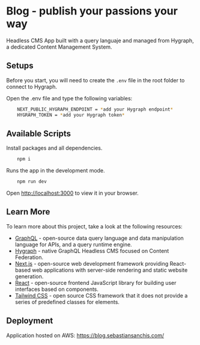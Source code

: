 # Blog - publish your passions your way

Headless CMS App built with a query languaje and managed from Hygraph, a dedicated Content Management System.

## Setups

Before you start, you will need to create the <code>.env</code> file in the root folder to connect to Hygraph.

Open the .env file and type the following variables:

```bash
    NEXT_PUBLIC_HYGRAPH_ENDPOINT = *add your Hygraph endpoint*
    HYGRAPH_TOKEN = *add your Hygraph token*
```

## Available Scripts

Install packages and all dependencies.

```bash
    npm i
```

Runs the app in the development mode.

```bash
    npm run dev
```

Open [http://localhost:3000](http://localhost:3000) to view it in your browser.

## Learn More

To learn more about this project, take a look at the following resources:

- [GraphQL](https://graphql.org/) - open-source data query language and data manipulation language for APIs, and a query runtime engine.
- [Hygraph](https://hygraph.com/) - native GraphQL Headless CMS focused on Content Federation.
- [Next.js](https://nextjs.org/) - open-source web development framework providing React-based web applications with server-side rendering and static website generation.
- [React](https://reactjs.org/) - open-source frontend JavaScript library for building user interfaces based on components.
- [Tailwind CSS](https://tailwindcss.com/) - open source CSS framework that it does not provide a series of predefined classes for elements.

## Deployment

Application hosted on AWS: https://blog.sebastiansanchis.com/
